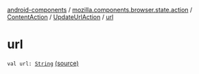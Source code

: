[android-components](../../../index.md) / [mozilla.components.browser.state.action](../../index.md) / [ContentAction](../index.md) / [UpdateUrlAction](index.md) / [url](./url.md)

# url

`val url: `[`String`](https://kotlinlang.org/api/latest/jvm/stdlib/kotlin/-string/index.html) [(source)](https://github.com/mozilla-mobile/android-components/blob/master/components/browser/state/src/main/java/mozilla/components/browser/state/action/BrowserAction.kt#L144)